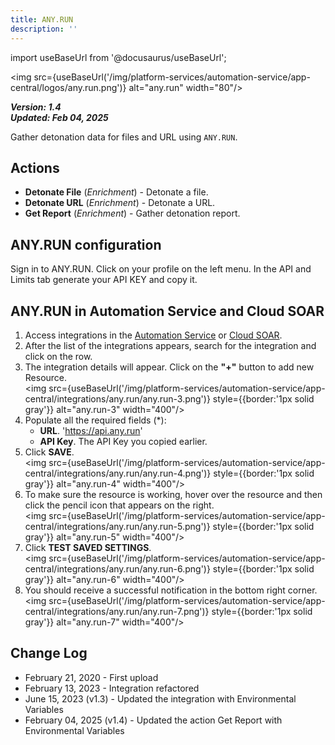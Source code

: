 ```yaml
---
title: ANY.RUN
description: ''
---
```

import useBaseUrl from '@docusaurus/useBaseUrl';

<img src={useBaseUrl('/img/platform-services/automation-service/app-central/logos/any.run.png')} alt="any.run" width="80"/>

***Version: 1.4  
Updated: Feb 04, 2025***

Gather detonation data for files and URL using `ANY.RUN`.

## Actions

* **Detonate File** (*Enrichment*) - Detonate a file.
* **Detonate URL** (*Enrichment*) - Detonate a URL.
* **Get Report** (*Enrichment*) - Gather detonation report.

## ANY.RUN configuration

Sign in to ANY.RUN. Click on your profile on the left menu. In the API and Limits tab generate your API KEY and copy it.

## ANY.RUN in Automation Service and Cloud SOAR

1. Access integrations in the [Automation Service](/docs/platform-services/automation-service/automation-service-integrations/#view-integrations) or [Cloud SOAR](/docs/cloud-soar/automation). 
2. After the list of the integrations appears, search for the integration and click on the row. 
3. The integration details will appear. Click on the **"+"** button to add new Resource.<br/><img src={useBaseUrl('/img/platform-services/automation-service/app-central/integrations/any.run/any.run-3.png')} style={{border:'1px solid gray'}} alt="any.run-3" width="400"/>
4. Populate all the required fields (\*):
   * **URL**. 'https://api.any.run'
   * **API Key**. The API Key you copied earlier.
5. Click **SAVE**.<br/><img src={useBaseUrl('/img/platform-services/automation-service/app-central/integrations/any.run/any.run-4.png')} style={{border:'1px solid gray'}} alt="any.run-4" width="400"/>
6. To make sure the resource is working, hover over the resource and then click the pencil icon that appears on the right. <br/><img src={useBaseUrl('/img/platform-services/automation-service/app-central/integrations/any.run/any.run-5.png')} style={{border:'1px solid gray'}} alt="any.run-5" width="400"/>
7. Click **TEST SAVED SETTINGS**.<br/><img src={useBaseUrl('/img/platform-services/automation-service/app-central/integrations/any.run/any.run-6.png')} style={{border:'1px solid gray'}} alt="any.run-6" width="400"/>
8. You should receive a successful notification in the bottom right corner.<br/><img src={useBaseUrl('/img/platform-services/automation-service/app-central/integrations/any.run/any.run-7.png')} style={{border:'1px solid gray'}} alt="any.run-7" width="400"/>
 
## Change Log

* February 21, 2020 - First upload
* February 13, 2023 - Integration refactored
* June 15, 2023 (v1.3) - Updated the integration with Environmental Variables
* February 04, 2025 (v1.4) - Updated the action Get Report with Environmental Variables